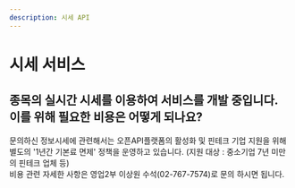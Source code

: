 ```yaml
---
description: 시세 API
---
```


# 시세 서비스

## 종목의 실시간 시세를 이용하여 서비스를 개발 중입니다. 이를 위해 필요한 비용은 어떻게 되나요?

문의하신 정보시세에 관련해서는 오픈API플랫폼의 활성화 및 핀테크 기업 지원을 위해 별도의 '1년간  기본료 면제' 정책을 운영하고 있습니다. \(지원 대상 : 중소기업 7년 미만의 핀테크 업체 등\)   
비용 관련 자세한 사항은 영업2부 이상원 수석\(02-767-7574\)로 문의 하시면 됩니다.

